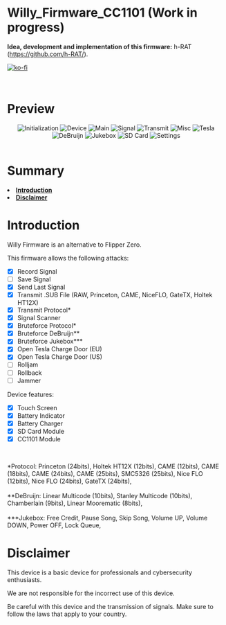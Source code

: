 # Willy_Firmware_CC1101 (Work in progress)

<strong>Idea, development and implementation of this firmware:</strong> h-RAT (https://github.com/h-RAT/).

[![ko-fi](https://ko-fi.com/img/githubbutton_sm.svg)](https://ko-fi.com/Y8Y1L3OUQ)

<br>

# Preview
<div align="center">
  <img src="https://raw.githubusercontent.com/h-RAT/Willy_Firmware_CC1101/main/Image/Initialization.png" alt="Initialization"> 
  <img src="https://raw.githubusercontent.com/h-RAT/Willy_Firmware_CC1101/main/Image/Device.png" alt="Device">
  <img src="https://raw.githubusercontent.com/h-RAT/Willy_Firmware_CC1101/main/Image/Main.png" alt="Main">
  <img src="https://raw.githubusercontent.com/h-RAT/Willy_Firmware_CC1101/main/Image/Signal.png" alt="Signal">
  <img src="https://raw.githubusercontent.com/h-RAT/Willy_Firmware_CC1101/main/Image/Transmit.png" alt="Transmit">
  <img src="https://raw.githubusercontent.com/h-RAT/Willy_Firmware_CC1101/main/Image/Misc.png" alt="Misc">
  <img src="https://raw.githubusercontent.com/h-RAT/Willy_Firmware_CC1101/main/Image/Tesla.png" alt="Tesla">
  <img src="https://raw.githubusercontent.com/h-RAT/Willy_Firmware_CC1101/main/Image/DeBruijn.png" alt="DeBruijn">
  <img src="https://raw.githubusercontent.com/h-RAT/Willy_Firmware_CC1101/main/Image/Jukebox.png" alt="Jukebox">
  <img src="https://raw.githubusercontent.com/h-RAT/Willy_Firmware_CC1101/main/Image/SD.png" alt="SD Card">
  <img src="https://raw.githubusercontent.com/h-RAT/Willy_Firmware_CC1101/main/Image/Settings.png" alt="Settings">
</div>

<br>

# Summary
<li><strong><a href="#introduciton">Introduction</a></strong></li>
<li><strong><a href="#disclaimer">Disclaimer</a></strong></li>

# Introduction<a id="introduction"></a>
Willy Firmware is an alternative to Flipper Zero.

This firmware allows the following attacks:
- [x] Record Signal
- [ ] Save Signal
- [x] Send Last Signal
- [x] Transmit .SUB File (RAW, Princeton, CAME, NiceFLO, GateTX, Holtek HT12X)
- [x] Transmit Protocol*
- [x] Signal Scanner
- [x] Bruteforce Protocol*
- [x] Bruteforce DeBruijn**
- [x] Bruteforce Jukebox***
- [x] Open Tesla Charge Door (EU)
- [x] Open Tesla Charge Door (US)
- [ ] Rolljam
- [ ] Rollback
- [ ] Jammer

Device features:
- [x] Touch Screen
- [x] Battery Indicator
- [x] Battery Charger
- [x] SD Card Module
- [x] CC1101 Module

<br>

*Protocol: Princeton (24bits), Holtek HT12X (12bits), CAME (12bits), CAME (18bits), CAME (24bits), CAME (25bits), SMC5326 (25bits), Nice FLO (12bits), Nice FLO (24bits), GateTX (24bits),
<br><br>
**DeBruijn: Linear Multicode (10bits), Stanley Multicode (10bits), Chamberlain (9bits), Linear Moorematic (8bits),
<br><br>
***Jukebox: Free Credit, Pause Song, Skip Song, Volume UP, Volume DOWN, Power OFF, Lock Queue,

# Disclaimer<a id="disclaimer"></a>

This device is a basic device for professionals and cybersecurity enthusiasts.

We are not responsible for the incorrect use of this device.

Be careful with this device and the transmission of signals. Make sure to follow the laws that apply to your country.
